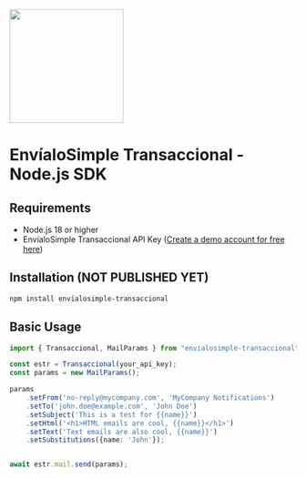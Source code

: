 <a href="https://envialosimple.com/transaccional"><img src="https://envialosimple.com/images/logo_tr.svg" width="200px"/></a>

# EnvíaloSimple Transaccional - Node.js SDK

## Requirements

- Node.js 18 or higher
- EnvíaloSimple Transaccional API Key ([Create a demo account for free here](https://envialosimple.com/transaccional))

## Installation (NOT PUBLISHED YET)

```bash
npm install envialosimple-transaccional
```

## Basic Usage

```ts
import { Transaccional, MailParams } from "envialosimple-transaccional";

const estr = Transaccional(your_api_key);
const params = new MailParams();

params
    .setFrom('no-reply@mycompany.com', 'MyCompany Notifications')
    .setTo('john.doe@example.com', 'John Doe')
    .setSubject('This is a test for {{name}}')
    .setHtml('<h1>HTML emails are cool, {{name}}</h1>')
    .setText('Text emails are also cool, {{name}}')
    .setSubstitutions({name: 'John'});


await estr.mail.send(params);
```
